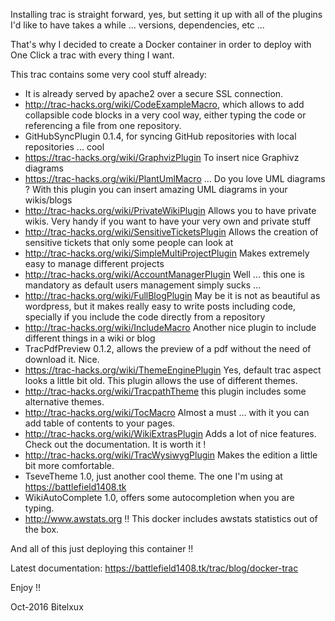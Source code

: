Installing trac is straight forward, yes, but setting it up with all of the plugins I'd like to have takes a while ... versions, dependencies, etc ...

That's why I decided to create a Docker container in order to deploy with One Click a trac with every thing I want.

This trac contains some very cool stuff already:

* It is already served by apache2 over a secure SSL connection.
* http://trac-hacks.org/wiki/CodeExampleMacro, which allows to add collapsible code blocks in a very cool way, either typing the code or referencing a file from one repository.
* GitHubSyncPlugin 0.1.4, for syncing GitHub repositories with local repositories ... cool
* https://trac-hacks.org/wiki/GraphvizPlugin To insert nice Graphivz diagrams
* https://trac-hacks.org/wiki/PlantUmlMacro ... Do you love UML diagrams ? With this plugin you can insert amazing UML diagrams in your wikis/blogs
* http://trac-hacks.org/wiki/PrivateWikiPlugin Allows you to have private wikis. Very handy if you want to have your very own and private stuff
* http://trac-hacks.org/wiki/SensitiveTicketsPlugin Allows the creation of sensitive tickets that only some people can look at
* http://trac-hacks.org/wiki/SimpleMultiProjectPlugin Makes extremely easy to manage different projects
* http://trac-hacks.org/wiki/AccountManagerPlugin Well ... this one is mandatory as default users management simply sucks ...
* http://trac-hacks.org/wiki/FullBlogPlugin May be it is not as beautiful as wordpress, but it makes really easy to write posts including code, specially if you include the code directly from a repository
* http://trac-hacks.org/wiki/IncludeMacro Another nice plugin to include different things in a wiki or blog
* TracPdfPreview 0.1.2, allows the preview of a pdf without the need of download it. Nice.
* https://trac-hacks.org/wiki/ThemeEnginePlugin Yes, default trac aspect looks a little bit old. This plugin allows the use of different themes.
* http://trac-hacks.org/wiki/TracpathTheme this plugin includes some alternative themes.
* http://trac-hacks.org/wiki/TocMacro Almost a must ... with it you can add table of contents to your pages.
* http://trac-hacks.org/wiki/WikiExtrasPlugin Adds a lot of nice features. Check out the documentation. It is worth it !
* http://trac-hacks.org/wiki/TracWysiwygPlugin Makes the edition a little bit more comfortable.
* TseveTheme 1.0, just another cool theme. The one I'm using at https://battlefield1408.tk
* WikiAutoComplete 1.0, offers some autocompletion when you are typing.
* http://www.awstats.org !! This docker includes awstats statistics out of the box.

And all of this just deploying this container !!

Latest documentation: https://battlefield1408.tk/trac/blog/docker-trac

Enjoy !!

Oct-2016 Bitelxux
